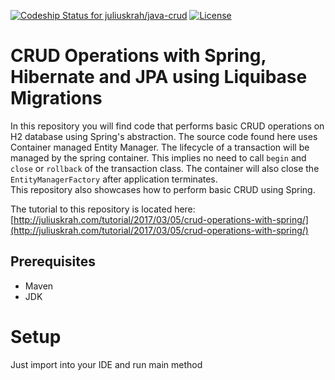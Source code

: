 [ ![Codeship Status for juliuskrah/java-crud](https://app.codeship.com/projects/e1e1f9d0-d361-0134-0c11-16d407f7e953/status?branch=spring-hibernate-jpa)](https://app.codeship.com/projects/201898)
[![License](https://img.shields.io/badge/License-Apache%202.0-blue.svg)](https://opensource.org/licenses/Apache-2.0)
# CRUD Operations with Spring, Hibernate and JPA using Liquibase Migrations
In this repository you will find code that performs basic CRUD operations on H2 database using Spring's abstraction. The source
code found here uses Container managed Entity Manager. The lifecycle of a transaction will be managed by the spring container.
This implies no need to call `begin` and `close` or `rollback` of the transaction class. The container will also close the 
`EntityManagerFactory` after application terminates.   
This repository also showcases how to perform basic CRUD using Spring.

The tutorial to this repository is located here: [http://juliuskrah.com/tutorial/2017/03/05/crud-operations-with-spring/](http://juliuskrah.com/tutorial/2017/03/05/crud-operations-with-spring/)

## Prerequisites
- Maven
- JDK

# Setup
Just import into your IDE and run main method
